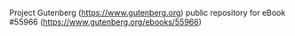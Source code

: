 Project Gutenberg (https://www.gutenberg.org) public repository for
eBook #55966 (https://www.gutenberg.org/ebooks/55966)
